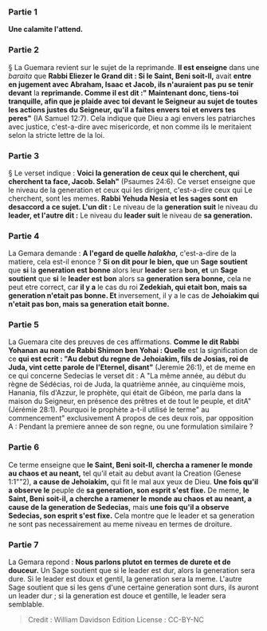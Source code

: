 
### Partie 1
<b>Une calamite l'attend.</b>

### Partie 2
§ La Guemara revient sur le sujet de la reprimande. <b>Il est enseigne</b> dans une <i>baraita</i> que <b>Rabbi Eliezer le Grand dit : Si le Saint, Beni soit-Il,</b> avait <b>entre en jugement avec Abraham, Isaac et Jacob, ils n'auraient pas pu se tenir devant</b> la <b>reprimande. Comme il est dit :" Maintenant donc, tiens-toi tranquille, afin que je plaide avec toi devant le Seigneur au sujet de toutes les actions justes du Seigneur, qu'il a faites envers toi et envers tes peres"</b> (IA Samuel 12:7). Cela indique que Dieu a agi envers les patriarches avec justice, c'est-a-dire avec misericorde, et non comme ils le meritaient selon la stricte lettre de la loi.

### Partie 3
§ Le verset indique : <b>Voici la generation de ceux qui le cherchent, qui cherchent ta face, Jacob. Selah"</b> (Psaumes 24:6). Ce verset enseigne que le niveau de la generation et ceux qui les dirigent, c'est-a-dire ceux qui Le cherchent, sont les memes. <b>Rabbi Yehuda Nesia et les sages sont en desaccord a ce sujet. L'un dit :</b> Le niveau de la <b>generation suit</b> le niveau du <b>leader, et l'autre dit :</b> Le niveau du <b>leader suit</b> le niveau de <b>sa generation.</b>

### Partie 4
La Gemara demande : <b>A l'egard de quelle <i>halakha</i>,</b> c'est-a-dire de la matiere, cela est-il enonce ? <b>Si on dit pour le bien, que</b> un <b>Sage soutient</b> que <b>si</b> la <b>generation est bonne</b> alors leur <b>leader</b> sera <b>bon, et</b> un <b>Sage soutient</b> que <b>si</b> le <b>leader est bon</b> alors sa <b>generation sera bonne,</b> cela ne peut etre correct, car <b>il y a</b> le cas du roi <b>Zedekiah, qui etait bon, mais sa generation n'etait pas bonne. Et</b> inversement, il y a le cas de <b>Jehoiakim qui n'etait pas bon, mais sa generation etait bonne.</b>

### Partie 5
La Guemara cite des preuves de ces affirmations. <b>Comme le dit Rabbi Yohanan au nom de Rabbi Shimon ben Yohai : Quelle</b> est la signification de ce <b>qui est ecrit : "Au debut du regne de Jehoiakim, fils de Josias, roi de Juda, vint cette parole de l'Eternel, disant"</b> (Jeremie 26:1), et de meme en ce qui concerne Sedecias le verset dit : A "La même année, au début du règne de Sédécias, roi de Juda, la quatrième année, au cinquième mois, Hanania, fils d'Azzur, le prophète, qui était de Gibéon, me parla dans la maison du Seigneur, en présence des prêtres et de tout le peuple, et ditA" (Jérémie 28:1). Pourquoi le prophète a-t-il utilisé le terme" au commencement" exclusivement A propos de ces deux rois, par opposition A : Pendant la premiere annee de son regne, ou une formulation similaire ?

### Partie 6
Ce terme enseigne que <b>le Saint, Beni soit-Il, chercha a ramener le monde au chaos et au neant,</b> tel qu'il etait au debut avant la Creation (Genese 1:1""2), <b>a cause de Jehoiakim,</b> qui fit le mal aux yeux de Dieu. <b>Une fois qu'il a observe le</b> peuple de <b>sa generation, son esprit s'est fixe.</b> De meme, <b>le Saint, Beni soit-il, a cherche a ramener le monde au chaos et au neant, a cause de la generation de Sedecias,</b> mais <b>une fois qu'il a observe Sedecias, son esprit s'est fixe.</b> Cela montre que le leader et sa generation ne sont pas necessairement au meme niveau en termes de droiture.

### Partie 7
La Gemara repond : <b>Nous parlons plutot en termes de durete et de douceur.</b> Un Sage soutient que si le leader est dur, alors la generation sera dure. Si le leader est doux et gentil, la generation sera la meme. L'autre Sage soutient que si les gens d'une certaine generation sont durs, ils auront un leader dur ; si la generation est douce et gentille, le leader sera semblable.

>Credit : William Davidson Edition
>License : CC-BY-NC